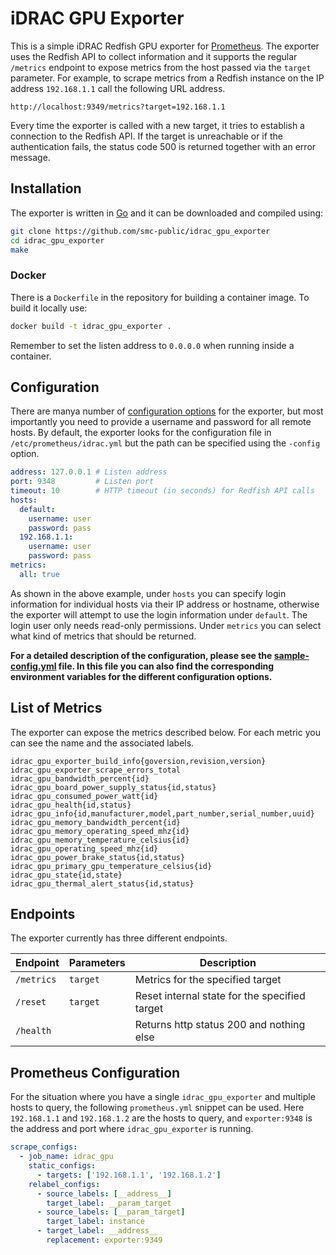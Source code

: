 # iDRAC GPU Exporter
This is a simple iDRAC Redfish GPU exporter for [Prometheus](https://prometheus.io). The exporter uses the Redfish API to collect information and it supports the regular `/metrics` endpoint to expose metrics from the host passed via the `target` parameter. For example, to scrape metrics from a Redfish instance on the IP address `192.168.1.1` call the following URL address.

```text
http://localhost:9349/metrics?target=192.168.1.1
```

Every time the exporter is called with a new target, it tries to establish a connection to the Redfish API. If the target is unreachable or if the authentication fails, the status code 500 is returned together with an error message.


## Installation
The exporter is written in [Go](https://golang.org) and it can be downloaded and compiled using:

```sh
git clone https://github.com/smc-public/idrac_gpu_exporter
cd idrac_gpu_exporter
make
```

### Docker
There is a `Dockerfile` in the repository for building a container image. To build it locally use:

```sh
docker build -t idrac_gpu_exporter .
```

Remember to set the listen address to `0.0.0.0` when running inside a container.

## Configuration
There are manya number of [configuration options](sample-config.yml) for the exporter, but most importantly you need to provide a username and password for all remote hosts. By default, the exporter looks for the configuration file in `/etc/prometheus/idrac.yml` but the path can be specified using the `-config` option.

```yaml
address: 127.0.0.1 # Listen address
port: 9348         # Listen port
timeout: 10        # HTTP timeout (in seconds) for Redfish API calls
hosts:
  default:
    username: user
    password: pass
  192.168.1.1:
    username: user
    password: pass
metrics:
  all: true
```

As shown in the above example, under `hosts` you can specify login information for individual hosts via their IP address or hostname, otherwise the exporter will attempt to use the login information under `default`. The login user only needs read-only permissions. Under `metrics` you can select what kind of metrics that should be returned.

**For a detailed description of the configuration, please see the [sample-config.yml](sample-config.yml) file. In this file you can also find the corresponding environment variables for the different configuration options.**


## List of Metrics
The exporter can expose the metrics described below. For each metric you can see the name and the associated labels.

```text
idrac_gpu_exporter_build_info{goversion,revision,version}
idrac_gpu_exporter_scrape_errors_total
idrac_gpu_bandwidth_percent{id}
idrac_gpu_board_power_supply_status{id,status}
idrac_gpu_consumed_power_watt{id}
idrac_gpu_health{id,status}
idrac_gpu_info{id,manufacturer,model,part_number,serial_number,uuid}
idrac_gpu_memory_bandwidth_percent{id}
idrac_gpu_memory_operating_speed_mhz{id}
idrac_gpu_memory_temperature_celsius{id}
idrac_gpu_operating_speed_mhz{id}
idrac_gpu_power_brake_status{id,status}
idrac_gpu_primary_gpu_temperature_celsius{id}
idrac_gpu_state{id,state}
idrac_gpu_thermal_alert_status{id,status}
```

## Endpoints
The exporter currently has three different endpoints.

| Endpoint     | Parameters | Description                                         |
| ------------ | ---------- | --------------------------------------------------- |
| `/metrics`   | `target`   | Metrics for the specified target                    |
| `/reset`     | `target`   | Reset internal state for the specified target       |
| `/health`    |            | Returns http status 200 and nothing else            |


## Prometheus Configuration
For the situation where you have a single `idrac_gpu_exporter` and multiple hosts to query, the following `prometheus.yml` snippet can be used. Here `192.168.1.1` and `192.168.1.2` are the hosts to query, and `exporter:9348` is the address and port where `idrac_gpu_exporter` is running.

```yaml
scrape_configs:
  - job_name: idrac_gpu
    static_configs:
      - targets: ['192.168.1.1', '192.168.1.2']
    relabel_configs:
      - source_labels: [__address__]
        target_label: __param_target
      - source_labels: [__param_target]
        target_label: instance
      - target_label: __address__
        replacement: exporter:9349
```
